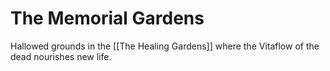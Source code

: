 # The Memorial Gardens
Hallowed grounds in the [[The Healing Gardens]] where the Vitaflow of the dead nourishes new life.